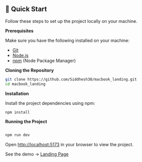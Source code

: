 ## <a name="quick-start">🤸 Quick Start</a>

Follow these steps to set up the project locally on your machine.

**Prerequisites**

Make sure you have the following installed on your machine:

- [Git](https://git-scm.com/)
- [Node.js](https://nodejs.org/en)
- [npm](https://www.npmjs.com/) (Node Package Manager)

**Cloning the Repository**

```bash
git clone https://github.com/Siddhesh30/macbook_landing.git
cd macbook_landing
```

**Installation**

Install the project dependencies using npm:

```bash
npm install
```

**Running the Project**

```bash

npm run dev
```

Open [http://localhost:5173](http://localhost:5173) in your browser to view the project.

See the demo -> [Landing Page](https://macbook-m4.netlify.app)
